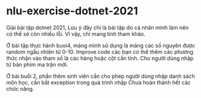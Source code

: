 # nlu-exercise-dotnet-2021
Giải bài tập dotnet 2021, 
Lưu ý đây chỉ là bài tập do cá nhân mình làm nên có thể sẽ còn nhiều lỗi.
Vì vậy, chỉ mang tính tham khảo.

Ở bài tập thực hành buoi4, mảng mình sử dụng là mảng các số nguyên được random ngẫu nhiên từ 0-10.
Improve code các bạn có thể thêm các phương thức nhận vào tham số là các hàng hoặc cột cần tính. Cho người dùng nhập từ bàn phím ma trận mới.

Ở bài buổi 2, phần thêm sinh viên cần cho phép người dùng nhập danh sách môn học, cần bắt exception trong quá trình nhập
Chưa hoàn thành hết các chức năng.